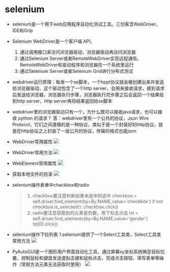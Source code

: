 # selenium
- selenium是一个用于web应用程序自动化测试工具。三剑客含WebDriver，IDE和Grip

- Selenium WebDriver是一个客户端 API。
  1. 通过调用接口来访问浏览器驱动，浏览器驱动再访问浏览器
  2. 通过Selenium Server或者RemoteWebDriver实现远程通信，RemoteWebDriver和驱动程序和浏览器在一个系统里运行
  3. 通过Selenium Server或者Selenium Grid进行分布式测试


- webdriver运行原理：每发一个se脚本，一个hppt协议就会被创建出来并发送给浏览器驱动，这个驱动包含了一个http server，会用来接收请求，接到请求后发送给浏览器，浏览器执行步骤，浏览器执行完步骤之后会返回一个结果给到http server，http server再将结果返回给se脚本


- webdriver里的浏览器驱动只有一个，为什么既可以接收java请求，也可以接收 python 的请求？
答：webdriver里有一个公共的协议，Json Wire Protocol，它们之间遵循的是一种协议，类似于是一个封装好的http协议，就是在http协议之上封装了一层公共的协议，传输的格式也是json



- WebDriver常用属性
![](https://kingan-md-img.oss-cn-guangzhou.aliyuncs.com/blog/202302181358196.png)

- WebDriver常用方法
![](https://kingan-md-img.oss-cn-guangzhou.aliyuncs.com/blog/202302181440447.png)

- WebElement常用属性
![](https://kingan-md-img.oss-cn-guangzhou.aliyuncs.com/blog/202302181442254.png)

- 获取本地文件的目录
  ![](https://kingan-md-img.oss-cn-guangzhou.aliyuncs.com/blog/202302181737700.png)
- selenium操作表单中chackbox和radio
  >1. chackbox要注意判断如果未选中则选中
      checkbox = self.driver.find_element(by=By.NAME,value='checkbox')
        if not checkbox.is_selected():
          checkbox.click()
  >2. radio要注意获取到的元素是负数，用下标去点击
      lst = self.driver.find_elements(by=By.NAME,value='gender')
          lst[0].click()


- selenium操作下拉列表
  1.selenium提供了一个Select工具类，Select工具类常用方法
  ![](https://kingan-md-img.oss-cn-guangzhou.aliyuncs.com/blog/202302181724091.png)

 - PyAutoGUI是一个图形用户界面自动化工具，通过屏幕xy坐标系统确定目标位置，控制鼠标和键盘发送虚拟击键和鼠标点击，完成点击按钮、填写表单等操作（常规方法元素无法获取时使用）
 ![](https://kingan-md-img.oss-cn-guangzhou.aliyuncs.com/blog/202302191736619.png)